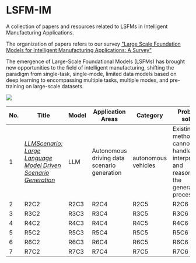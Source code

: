 # LSFM-IM
A collection of papers and resources related to LSFMs in Intelligent Manufacturing Applications.

The organization of papers refers to our survey ["Large Scale Foundation Models for Intelligent Manufacturing Applications: A Survey"](https://arxiv.org/abs/2312.06718)

The emergence of Large-Scale Foundational Models (LSFMs) has brought new opportunities to the field of intelligent manufacturing, shifting the paradigm from single-task, single-mode, limited data models based on deep learning to encompassing multiple tasks, multiple modes, and pre-training on large-scale datasets.

![](https://github.com/NEUFS-IndustrialAI/LSFM-IM/blob/main/assets/evolution.png)


| No. | Title | Model | Application Areas | Category | Problems solved | Methodology |
|------|------|------|------|------|------|------|
| 1 | [_LLMScenario: Large Language Model Driven Scenario Generation_](https://ieeexplore.ieee.org/abstract/document/10529537) | LLM | Autonomous driving data scenario generation | autonomous vehicles | Existing methods cannot handle the interpretation and reasoning of the generation process well | Proposed LLMScenario, a novel LLM-driven scenario generation framework.|
| 2 | R2C2 | R2C3 | R2C4 | R2C5 | R2C6 | R2C7 |
| 3 | R3C2 | R3C3 | R3C4 | R3C5 | R3C6 | R3C7 |
| 4 | R4C2 | R4C3 | R4C4 | R4C5 | R4C6 | R4C7 |
| 5 | R5C2 | R5C3 | R5C4 | R5C5 | R5C6 | R5C7 |
| 6 | R6C2 | R6C3 | R6C4 | R6C5 | R6C6 | R6C7 |
| 7 | R7C2 | R7C3 | R7C4 | R7C5 | R7C6 | R7C7 |
